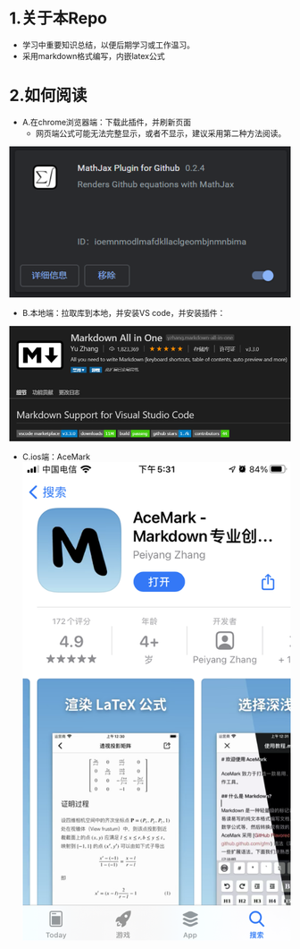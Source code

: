 # 1.关于本Repo
- 学习中重要知识总结，以便后期学习或工作温习。
- 采用markdown格式编写，内嵌latex公式

# 2.如何阅读
- A.在chrome浏览器端：下载此插件，并刷新页面
   - 网页端公式可能无法完整显示，或者不显示，建议采用第二种方法阅读。
  
![](.pic/1.png)

- B.本地端：拉取库到本地，并安装VS code，并安装插件：

![](.pic/2.png)

- C.ios端：AceMark
![](.pic/AceMark.png)





















